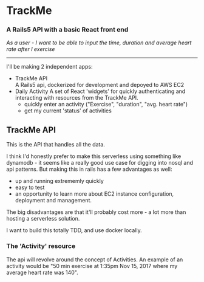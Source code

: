 # TrackMe  
### A Rails5 API with a basic React front end

*As a user - I want to be able to input the time, duration and average heart rate after I exercise*  

***  

I'll be making 2 independent apps:
- TrackMe API  
  A Rails5 api, dockerized for development and depoyed to AWS EC2
- Daily Activity
  A set of React 'widgets' for quickly authenticating and interacting with resources from the TrackMe API.
    - quickly enter an activity ("Exercise", "duration", "avg. heart rate")
    - get my current 'status' of activities

## TrackMe API  
This is the API that handles all the data.

I think I'd honestly prefer to make this serverless using something like dynamodb - it seems like a really good use case for digging into nosql and api patterns. But making this in rails has a few advantages as well:
- up and running extrememly quickly
- easy to test
- an opportunity to learn more about EC2 instance configuration, deployment and management.

The big disadvantages are that it'll probably cost more - a lot more than hosting a serverless solution.


I want to build this totally TDD, and use docker locally.


### The 'Activity' resource  
The api will revolve around the concept of Activities. An example of an activity would be "50 min exercise at 1:35pm Nov 15, 2017 where my average heart rate was 140".
